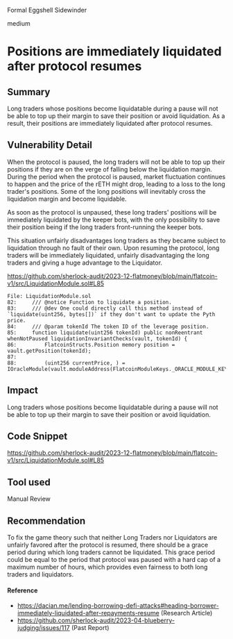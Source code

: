 Formal Eggshell Sidewinder

medium

# Positions are immediately liquidated after protocol resumes

## Summary

Long traders whose positions become liquidatable during a pause will not be able to top up their margin to save their position or avoid liquidation. As a result, their positions are immediately liquidated after protocol resumes.

## Vulnerability Detail

When the protocol is paused, the long traders will not be able to top up their positions if they are on the verge of falling below the liquidation margin. During the period when the protocol is paused, market fluctuation continues to happen and the price of the rETH might drop, leading to a loss to the long trader's positions. Some of the long positions will inevitably cross the liquidation margin and become liquidable.

As soon as the protocol is unpaused, these long traders' positions will be immediately liquidated by the keeper bots, with the only possibility to save their position being if the long traders front-running the keeper bots.

This situation unfairly disadvantages long traders as they became subject to liquidation through no fault of their own. Upon resuming the protocol, long traders will be immediately liquidated, unfairly disadvantaging the long traders and giving a huge advantage to the Liquidator.

https://github.com/sherlock-audit/2023-12-flatmoney/blob/main/flatcoin-v1/src/LiquidationModule.sol#L85

```solidity
File: LiquidationModule.sol
82:     /// @notice Function to liquidate a position.
83:     /// @dev One could directly call this method instead of `liquidate(uint256, bytes[])` if they don't want to update the Pyth price.
84:     /// @param tokenId The token ID of the leverage position.
85:     function liquidate(uint256 tokenId) public nonReentrant whenNotPaused liquidationInvariantChecks(vault, tokenId) {
86:         FlatcoinStructs.Position memory position = vault.getPosition(tokenId);
87: 
88:         (uint256 currentPrice, ) = IOracleModule(vault.moduleAddress(FlatcoinModuleKeys._ORACLE_MODULE_KEY)).getPrice();
```

## Impact

Long traders whose positions become liquidatable during a pause will not be able to top up their margin to save their position or avoid liquidation.

## Code Snippet

https://github.com/sherlock-audit/2023-12-flatmoney/blob/main/flatcoin-v1/src/LiquidationModule.sol#L85

## Tool used

Manual Review

## Recommendation

To fix the game theory such that neither Long Traders nor Liquidators are unfairly favored after the protocol is resumed, there should be a grace period during which long traders cannot be liquidated. This grace period could be equal to the period that protocol was paused with a hard cap of a maximum number of hours, which provides even fairness to both long traders and liquidators.

#### Reference

- https://dacian.me/lending-borrowing-defi-attacks#heading-borrower-immediately-liquidated-after-repayments-resume (Research Article)
- https://github.com/sherlock-audit/2023-04-blueberry-judging/issues/117 (Past Report)